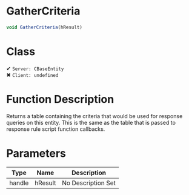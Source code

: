 # GatherCriteria
```js
void GatherCriteria(hResult)
```
# Class
✔ `Server: CBaseEntity`  
✖ `Client: undefined`  

# Function Description
Returns a table containing the criteria that would be used for response queries on this entity. This is the same as the table that is passed to response rule script function callbacks.
# Parameters
Type|Name|Description
--|--|--
handle|hResult|No Description Set
